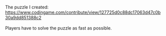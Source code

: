 The puzzle I created: https://www.codingame.com/contribute/view/127725d0c88dc17063d47c0b30a9dd851388c2
<br><br>
Players have to solve the puzzle as fast as possible.
